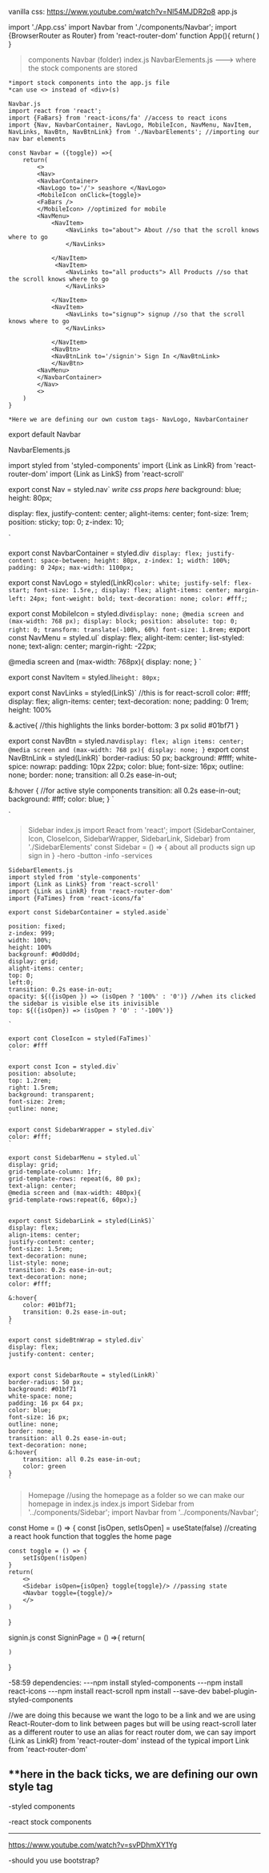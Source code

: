 vanilla css:
https://www.youtube.com/watch?v=Nl54MJDR2p8
app.js

import './App.css'
import Navbar from './components/Navbar';
import {BrowserRouter as Router} from 'react-router-dom'
function App(){
    return(
        <Router>
        <Switch>
        <Route path="/" component={Home} exact />
        <Route path="/signin" component={SignIn} exact />
        <Route path="/AllProducts" component={AllProducts} exact />
        </Switch>
        </Router>
    )
}
>components
    Navbar (folder)
        index.js
        NavbarElements.js ---> where the stock components are stored


    *import stock components into the app.js file
    *can use <> instead of <div>(s)
    
    Navbar.js
    import react from 'react';
    import {FaBars} from 'react-icons/fa' //access to react icons
    import {Nav, NavbarContainer, NavLogo, MobileIcon, NavMenu, NavItem, NavLinks, NavBtn, NavBtnLink} from './NavbarElements'; //importing our nav bar elements

    const Navbar = ({toggle}) =>{
        return(
            <>
            <Nav>
            <NavbarContainer>
            <NavLogo to='/'> seashore </NavLogo>
            <MobileIcon onClick={toggle}>
            <FaBars />
            </MobileIcon> //optimized for mobile
            <NavMenu>
                <NavItem>
                    <NavLinks to="about"> About //so that the scroll knows where to go
                    </NavLinks>
                    
                </NavItem>
                 <NavItem>
                    <NavLinks to="all products"> All Products //so that the scroll knows where to go
                    </NavLinks>
                    
                </NavItem>
                <NavItem>
                    <NavLinks to="signup"> signup //so that the scroll knows where to go
                    </NavLinks>
                    
                </NavItem>
                <NavBtn>
                <NavBtnLink to='/signin'> Sign In </NavBtnLink>
                </NavBtn>
            <NavMenu>
            </NavbarContainer>
            </Nav>
            <>
        )
    }

    *Here we are defining our own custom tags- NavLogo, NavbarContainer

export default Navbar

NavbarElements.js

import styled from 'styled-components'
import {Link as LinkR} from 'react-router-dom'
import {Link as LinkS} from 'react-scroll'

export const Nav = styled.nav`
*write css props here*
background: blue;
height: 80px;
<!-- margin-top: -80px; -->
display: flex,
justify-content: center;
alight-items: center;
font-size: 1rem;
position: sticky;
top: 0;
z-index: 10;

`

export const NavbarContainer = styled.div`
display: flex;
justify-content: space-between;
height: 80px,
z-index: 1;
width: 100%;
padding: 0 24px;
max-width: 1100px;`

export const NavLogo = styled(LinkR)`
color: white;
justify-self: flex-start;
font-size: 1.5re,;
display: flex;
alight-items: center;
margin-left: 24px;
font-weight: bold;
text-decoration: none;
color: #fff;
`;

export const MobileIcon = styled.div`
display: none;
@media screen and (max-width: 768 px);
display: block;
position: absolute:
top: 0;
right: 0;
transform: translate(-100%, 60%)
font-size: 1.8rem;
`
export const NavMenu = styled.ul`
display: flex;
alight-item: center;
list-styled: none;
text-align: center;
margin-right: -22px;

@media screen and (max-width: 768px){
    display: none;
}
`

export const NavItem = styled.li`
height: 80px;
`

export const NavLinks = styled(LinkS)` //this is for react-scroll
color: #fff;
display: flex;
align-items: center;
text-decoration: none;
padding: 0 1rem;
height: 100%

&.active{ //this highlights the links
    border-bottom: 3 px solid #01bf71
}

export const NavBtn = styled.nav`
display: flex;
align items: center;
@media screen and (max-width: 768 px){
    display: none;
}
`
export const NavBtnLink = styled(LinkR)`
border-radius: 50 px;
background: #ffff;
white-spice: nowrap:
padding: 10px 22px;
color: blue;
font-size: 16px;
outline: none;
border: none;
transition: all 0.2s ease-in-out;

&:hover { //for active style components
    transition: all 0.2s ease-in-out;
    background: #fff;
    color: blue;
}
`

` 

>Sidebar
    index.js
    import React from 'react';
    import {SidebarContainer, Icon, CloseIcon, SidebarWrapper, SidebarLink, Sidebar} from './SidebarElements'
    const Sidebar = () => {
        <SidebarContainer isOpen={isOpen} onClick={toggle}>
        <Icon onClick={toggle}>
            <CloseIcon />
        </Icon>
        <SidebarWrapper>
        <SidebarMenu>
        <SidebarLink to="about" onClick={toggle}>
        about
        </SidebarLink>
        <SidebarLink to="allproducts" onClick={toggle}>
        all products
        </SidebarLink>
        <SidebarLink to="signup" onClick={toggle}>
        sign up
        </SidebarLink>
        </SidebarMenu>
        <SideBtnWrap>
        <SidebarRoute to='signin'> sign in </SidebarRoute>
        </SideBtnWrap>
        </SidebarWrapper>
        <SidebarContainer>
    }
-hero 
-button
-info
-services


    SidebarElements.js
    import styled from 'style-components'
    import {Link as LinkS} from 'react-scroll'
    import {Link as LinkR} from 'react-router-dom'
    import {FaTimes} from 'react-icons/fa'
    
    export const SidebarContainer = styled.aside`

    position: fixed;
    z-index: 999;
    width: 100%;
    height: 100%
    backgrounf: #0d0d0d;
    display: grid;
    alight-items: center;
    top: 0;
    left:0;
    transition: 0.2s ease-in-out;
    opacity: ${({isOpen }) => (isOpen ? '100%' : '0')} //when its clicked the sidebar is visible else its inivisible
    top: ${({isOpen}) => (isOpen ? '0' : '-100%')}

    `

    export cont CloseIcon = styled(FaTimes)`
    color: #fff
    `

    export const Icon = styled.div`
    position: absolute;
    top: 1.2rem;
    right: 1.5rem;
    background: transparent;
    font-size: 2rem;
    outline: none;
    `

    export const SidebarWrapper = styled.div`
    color: #fff;
    `

    export const SidebarMenu = styled.ul`
    display: grid;
    grid-template-column: 1fr;
    grid-template-rows: repeat(6, 80 px);
    text-align: center;
    @media screen and (max-width: 480px){
    grid-template-rows:repeat(6, 60px);}
    `

    export const SidebarLink = styled(LinkS)`
    display: flex;
    align-items: center;
    justify-content: center;
    font-size: 1.5rem;
    text-decoration: nune;
    list-style: none;
    transition: 0.2s ease-in-out;
    text-decoration: none;
    color: #fff;

    &:hover{
        color: #01bf71;
        transition: 0.2s ease-in-out;
    }
    `

    export const sideBtnWrap = styled.div`
    display: flex;
    justify-content: center;
    `

    export const SidebarRoute = styled(LinkR)`
    border-radius: 50 px;
    background: #01bf71
    white-space: none;
    padding: 16 px 64 px;
    color: blue;
    font-size: 16 px;
    outline: none;
    border: none;
    transition: all 0.2s ease-in-out;
    text-decoration: none;
    &:hover{
        transition: all 0.2s ease-in-out;
        color: green
    }
    `


>Homepage //using the homepage as a folder so we can make our homepage in index.js
    index.js
import Sidebar from '../components/Sidebar';
import Navbar from '../components/Navbar';

const Home = () => {
    const [isOpen, setIsOpen] = useState(false) //creating a react hook function that toggles the home page 

    const toggle = () => {
        setIsOpen(!isOpen)
    }
    return(
        <>
        <Sidebar isOpen={isOpen} toggle{toggle}/> //passing state
        <Navbar toggle={toggle}/>
        </>
    )

}

signin.js
const SigninPage = () =>{
    return(

    )
}


-58:59
dependencies:
---npm install styled-components
---npm install react-icons
---npm install react-scroll
npm install --save-dev babel-plugin-styled-components


//we are doing this because we want the logo to be a link and we are using React-Router-dom to link between pages but will be using react-scroll later as a different router to use an alias for react router dom, we can say import {Link as LinkR} from 'react-router-dom' instead of the typical import Link from 'react-router-dom'

**here in the back ticks, we are defining our own style tag
-------------------------------------------------------
-styled components

-react stock components

-------------------------------------------------------

https://www.youtube.com/watch?v=svPDhmXY1Yg

-should you use bootstrap?

